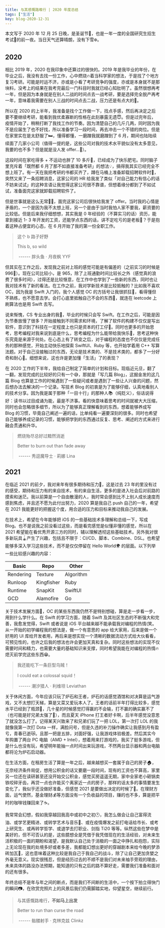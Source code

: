```yaml
---
title: 与其感慨路难行 | 2020 年度总结
tags: ["生活"]
key: blog-2020-12-31
---
```


本文写于 2020 年 12 月 25 日晚，是圣诞节🎄，也是一年一度的全国研究生招生考试📖的前一夜。当日天气还算晴朗，没有下雪❄️。

<!--more-->



## 2020

相比 2019 年，2020 在我印象中还算过的很快的。2019 年是我毕业的年份，在毕业之后，我没有去找一份工作，心中燃烧🔥着当科学家的想法，于是找了个地方复习考研。可能是时运不济，亦或是小看了考研竞争的强度，亦或是本身就不是那块料，没考上的结果在我考完最后一门科目时我就已经心知肚明了。虽然很想再考一年，但是因为本身就是在别人二战的时间点去一战考研，要是选择完全脱产再考一年，意味着我需要在别人三战的时间点去二战，压力还是有点大的🥲。

所以在 2020 的上半年，我准备是找个工作做一下，找点手感，然后再决定之后要不要继续考研，能看到我优柔寡断的性格在此刻暴露无遗😇。但是过完年后，疫情开始了，稍稍打断了我找工作的节奏。因为清楚自己的几斤几两，同时因为我不是应届生了也不好找，所以准备学习一段时间，再去冲击一个不错的岗位。但是在家里实在是太舒服了🛏️，懂得都懂，一磨蹭我就磨蹭到了 6 月，期间也陆陆续续面了几家小公司（值得一提的是，这些公司对我的技术水平貌似没有太多意见，我要的也不多？但是就是没人发 offer...🤔）。

这段时间在家吃得多 + 不运动也胖了 10 多斤🐷，已经成为了快乐肥宅。同时脑子里充斥着「既然都 6 月了那不如直接准备考研」的想法💡，搞得我其实已经完全不想上班了。有一天在我把考研的书都买齐了，蹲在马桶上准备卸载招聘软件时🚽，突然又来了一条招聘消息，这家公司的 HR 给我发了类似「对自己能力有信心的话不妨来试试」的这种言语让我觉得这家公司很不靠谱，但想着缘分都到了不如试试，准备面完这家就卸载招聘软件了。

但是世事就是这么无常🤷‍♂️，面完这家公司后很快给我发了 offer。当时我的心情是矛盾的，一个是因为我不太想上班，另一个是由于当时我怕人家不要我，薪资要的比较低。但是后来我仔细想想，其实我是 0 年经验的（不算实习的话）资历，能拿到接近 1- 3 年开发的工资，还能学点东西的话，讲不定吃亏的是老板🤯？于是抱着这种占便宜的心态，在 6 月开始了我的第一份全职工作。

> 这个 b 路子好野
>
> This b, so wild
>
> ​										------ 胖头鱼 · 月夜枫   YYF

但其实在工作之后，发现我之前对上班的感觉可能是有偏差的（之前实习的时候是 996👊）。现在公司比较小，是 965，除了上班通勤时间比较长之外（感觉真的浪费了很多时间），过得还是比较惬意，在工作中也学到了一些新的东西，同时也让我对技术有了新的看法。在工作之前，我对学新技术是比较抵触的？比如我不喜欢 OC，因为我是 Swift 入门的，我个人感觉 OC 的方括号让我很抓狂🥴，看得懂但不熟练，也不愿意去学。会打心底里抵触自己不会的东西🙈，就连在 leetcode 上刷算法也是用 Swift 去写。

说来惭愧，CS 专业出身的我🧮，毕业的时候只会写 Swift。在工作之后，可能是因为节奏放慢了很多？开始接触到不同需求和环境，了解了软件的构建不仅仅是写出软件，意识到了科技在一定程度上也只是资本的打工仔👷。同时也更多的开始思考，思考编程对我来说到底是什么，思考编程为什么能带给我快乐🎈，思考这种快乐究竟是来源于何处。在心态上有了转变之后，对于编程的态度也不仅仅是完成任务的那种感觉，开始主动快乐地探索 SwiftUI、Ruby 等，也开始学着用 C++ 写算法题。对于自己没接触过的东西，无论是技术类的、不是技术类的，都多了一分好奇和耐心👶。细想来说，这也许是更加懂「生活」了的表现？

在 2020 工作的下半年，我给自己制定了简单的计划和目标。现临近元旦，翻了一翻，发现完成的比较好的只有一个😅，那就是「写几篇 Blog」，这掘金发的这几篇 Blog 也算是工作的时候遇到了一些疑问或者是遇到了一些让人兴奋的问题，然后想办法去解决的一个记录。写技术 Blog 的初衷是为了能够仔细，认真地看别人的技术分享。因为我是属于那种「一目十行」的那种人📚（纯贬义），俗话说得好：读书以过目成诵为能，最是不济事。看的快意味着思考的时间就被大大压缩，同时也会忽略很多细节，所以为了能够真正理解看到的东西，想着能够养成写 Blog 的习惯，毕竟自己阐述一遍的话，比单纯看一遍要深刻的很多。同时也希望自己能够养成记录的习惯，能够把学到的东西通过反复、思考、阐述的方式来进行融会贯通和升华。

> 燃烧殆尽总好过黯然消逝
>
> Better to burn out than fade away
>
> ​										------ 秀逗魔导士 · 莉娜   Lina



## 2021

在临近 2021 的前夕，我对来年有很多期待和压力🍐，这是过去 23 年的里没有过的感受，期待和压力有的来自技术，有的来自生活，更多的是进入社会后对前路的摸索和迷茫。我以前算是一个自由散漫的人，我时常会感到比不上别人成长速度而感到焦虑，并且还不愿为此付出努力，2020 算是我自己 push 自己的一年，希望在 2021 我能更好的把握这个度，用合适的压力和目标来推动我自己的发展。

在技术上，希望在今年能够把 iOS 的一些基础技术多理解和总结一下，写成 Blog。也不是说我之前没看过这些，而是看完感觉是似懂非懂的感觉，所以在 2021 希望能在看优秀开源三方的同时，辅以理解透彻这些基础技术。另外我对很多新玩具🪀产生了兴趣，包括且不限于：CI/CD、脚本、Combine、DSL。也希望能够多深入学习这些技术，而不是仅仅停留在 Hello World🌍 的层面。以下列举一些比较感兴趣的内容：

| Basic     | Repo       | Other     |
| --------- | ---------- | --------- |
| Rendering | Texture    | Algorithm |
| Runloop   | Kingfisher | Ruby      |
| Runtime   | SnapKit    | SwiftUI   |
| GCD       | Alamofire  | Go        |

关于技术发展方面🔧，OC 的某些东西我仍然不是特别想碰，算是走一步看一步，用到什么学什么。在 Swift 的学习方面，随着 Swift 及其社区生态的不断强大和完善，我愈发觉得，Swift 或者说是 iOS 平台越来越不能承载我对编程的热情(笑。从一开始的初学编程我的想法是，做一个有意思的 app 给大家用，后来是做一个好用的 UI 库给开发者用，再后来是想实现一个清晰的数据流动方式给大伙看看，可预见性的，也许之后我的想法也许会更加天真和复杂。同时这些想法的实现不仅需要时间和精力，也需要大量的基础知识来支撑，同时希望我能在对编程的热情🔥熄灭前学完这些东西😁。

> 我还能吃下一条巨型乌贼！
>
> I could eat a colossal squid！
>
> ​										------ 潮汐猎人 · 利维坦   Leviathan

关于休闲方面，今年应该只玩了炉石和王者，炉石的话感觉酒馆和对决算是运气游戏，又不太想打天梯，算是又菜又爱玩本人了。王者的话前半年打得比较多，感觉水平已经到了瓶颈🍾，几十星的时候感觉打得赢的不会输，打不赢的确实赢不了（也可能是好兄弟太强了💪），而且夏天 iPhone 打王者好卡啊，后半年感觉没意思了就没怎么打了。记得某天兴致来了和兄弟们玩了一把 LOL，第一次打 LOL 的我就像我第一次打 Dota 一样，满脸问号，但是久违的补刀操作确实让我感到月有盈亏，青春已逝😿。且那一把是五排，对面好强，让我游戏体验极差。然后其实今年购置了两台 PC 电脑（AMD + Intel），想着用来打游戏的，我买了挺多游戏，但是什么也没有玩，希望明年能抽一点时间出来玩游戏，不然两台显示器和两台电脑都将沦为炉石启动器。

在生活方面，在租房生活了算是一年之后，越来越想买一套属于自己的房子🏠，无奈经济条件局促，想用公积金的话又要磨一段时间，现有的工资也不算高，家里另一位还在读研甚至还没开始交公积金，感觉买房遥遥无期，家中全家老小砸锅卖铁咬碎牙齿，再贷一点也许能买个离家近一点的房子，那样的话太多的事情要发生变化了，我似乎还没做好准备，但感觉 2021 是要做出决定的时候了🥶。在理财方面，运气使然，基金理财💰等方面没有一个负收益的项目，赚的也不多，算是把平时的咖啡钱赚回来了☕️。

我常常会幻想，假如我穿越回我高中或初中之初🕐，我怎么做会让自己富得流油、或学艺更精进、或转学艺术与音乐🎼、或在疫情爆发之前打电话给市长、或考上研究生、或再转学哲学、或退学去打职业、剑指 Ti20 等等。纵然这些在梦中是美好的，但不可否认的是，这些臆想全是凭借于我凭借现在的生活经验，对未来生活积极的一面的期盼和渴望，是我默认自己处于消极的一面之中挣扎和抱怨，实际上无论现在我的处境多好或者多差，我都能幻想出更好的穿越剧本来给今晚的梦添砖加瓦🧱，这也意味着这种比较是我自己于我自己的战斗，除了让自己更加贪婪之外毫无意义。现实很残忍，但是经历过去的不顺不是我们对未来袖手旁观的理由，未来具体的路没办法预期，能知道的只有之后的路不算好走，需要我们准备和面对的还有很多。

年终总结不是年与年之间的断点，而是我们不间断的生活中，一个按下拍立得快门的瞬间📷，在欣赏完照片上的风景后我们仍需脚踏实地，仰望星空，继续前行。

> 与其感慨路难行，**不如马上出发**
>
> Better to run than curse the road
>
> ​										------ 骷髅射手 · 克林克兹   Clinkz

